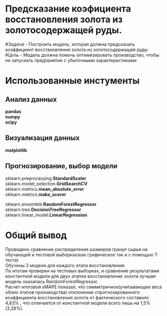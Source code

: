 # Предсказание коэфициента восстановления золота из золотосодержащей руды.  

#*Задача* - Построить модель, которая должна предсказать коэффициент восстановления золота из золотосодержащей руды  
#*Цель* - Модель должна помочь оптимизировать производство, чтобы не запускать предприятие с убыточными характеристиками  
  
# Использованные инстументы  
## Анализ данных  
**pandas**  
**numpy**  
**scipy**
## Визуализация данных  
**matplotlib**  
## Прогнозирование, выбор модели  
sklearn.preprocessing.**StandardScaler**  
sklearn.model_selection.**GridSearchCV**  
sklearn.metrics.**mean_absolute_error**  
sklearn.metrics.**make_scorer**  
  
sklearn.ensemble.**RandomForestRegressor**  
sklearn.tree.**DecisionTreeRegressor**  
sklearn.linear_model.**LinearRegression**  
# Общий вывод  
Проведено сравнение распределения размеров гранул сырья на обучающей и тестовой выборках(как графическое так и с помощью T-теста)  
Обучены 3 модели для каждого этапа восстановления.  
По итогам проверки на тестовых выборках, и сравнение результатами константной модели для двух этапов восстановления золота лучшая модель оказалась RandomForestRegressor.  
Расчет итоговой sMAPE показал, что симметричное(учитывающее веса обоих этапов производства) отклонение спрогнозированного коэффициента восстановления золота от фактического составило 4,83% , что отличается от константной модели всего лишь на 1,5%(3,28%).

